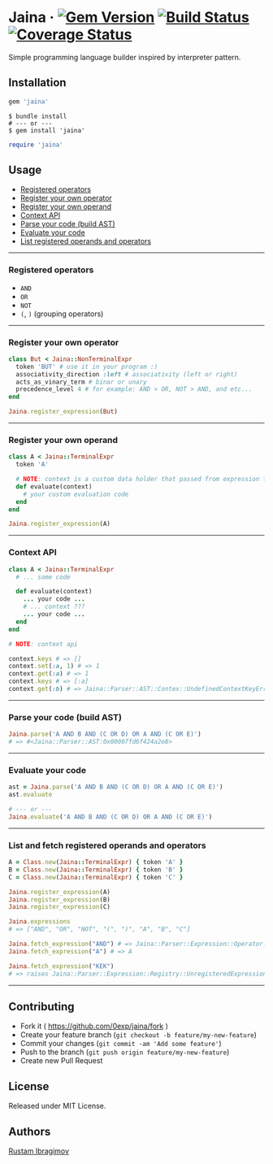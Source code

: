 # Jaina  &middot; [![Gem Version](https://badge.fury.io/rb/jaina.svg)](https://badge.fury.io/rb/jaina) [![Build Status](https://travis-ci.org/0exp/jaina.svg?branch=master)](https://travis-ci.org/0exp/jaina) [![Coverage Status](https://coveralls.io/repos/github/0exp/jaina/badge.svg?branch=master)](https://coveralls.io/github/0exp/jaina?branch=master)

Simple programming language builder inspired by interpreter pattern.

## Installation

```ruby
gem 'jaina'
```

```shell
$ bundle install
# --- or ---
$ gem install 'jaina'
```

```ruby
require 'jaina'
```

## Usage

- [Registered operators](#registered-operators)
- [Register your own operator](#register-your-own-operator)
- [Register your own operand](#register-your-own-operand)
- [Context API](#context-api)
- [Parse your code (build AST)](#parse-your-code-build-ast)
- [Evaluate your code](#evaluate-your-code)
- [List registered operands and operators](#list-registered-operands-and-operators)

---

### Registered operators

- `AND`
- `OR`
- `NOT`
- `(`, `)` (grouping operators)

---

### Register your own operator

```ruby
class But < Jaina::NonTerminalExpr
  token 'BUT' # use it in your program :)
  associativity_direction :left # associativity (left or right)
  acts_as_vinary_term # binar or unary
  precedence_level 4 # for example: AND > OR, NOT > AND, and etc...
end

Jaina.register_expression(But)
```

---

### Register your own operand

```ruby
class A < Jaina::TerminalExpr
  token 'A'

  # NOTE: context is a custom data holder that passed from expression to expression
  def evaluate(context)
    # your custom evaluation code
  end
end

Jaina.register_expression(A)
```

---

### Context API

```ruby
class A < Jaina::TerminalExpr
  # ... some code

  def evaluate(context)
    ... your code ...
    # ... context ???
    ... your code ...
  end
end

# NOTE: context api

context.keys # => []
context.set(:a, 1) # => 1
context.get(:a) # => 1
context.keys # => [:a]
context.get(:b) # => Jaina::Parser::AST::Contex::UndefinedContextKeyError
```

---

### Parse your code (build AST)

```ruby
Jaina.parse('A AND B AND (C OR D) OR A AND (C OR E)')
# => #<Jaina::Parser::AST:0x00007fd6f424a2e8>
```

---

### Evaluate your code

```ruby
ast = Jaina.parse('A AND B AND (C OR D) OR A AND (C OR E)')
ast.evaluate

# --- or ---
Jaina.evaluate('A AND B AND (C OR D) OR A AND (C OR E)')
```

---

### List and fetch registered operands and operators

```ruby
A = Class.new(Jaina::TerminalExpr) { token 'A' }
B = Class.new(Jaina::TerminalExpr) { token 'B' }
C = Class.new(Jaina::TerminalExpr) { token 'C' }

Jaina.register_expression(A)
Jaina.register_expression(B)
Jaina.register_expression(C)

Jaina.expressions
# => ["AND", "OR", "NOT", "(", ")", "A", "B", "C"]

Jaina.fetch_expression("AND") # => Jaina::Parser::Expression::Operator::And
Jaina.fetch_expression("A") # => A

Jaina.fetch_expression("KEK")
# => raises Jaina::Parser::Expression::Registry::UnregisteredExpressionError
```

---

## Contributing

- Fork it ( https://github.com/0exp/jaina/fork )
- Create your feature branch (`git checkout -b feature/my-new-feature`)
- Commit your changes (`git commit -am 'Add some feature'`)
- Push to the branch (`git push origin feature/my-new-feature`)
- Create new Pull Request

## License

Released under MIT License.

## Authors

[Rustam Ibragimov](https://github.com/0exp)
